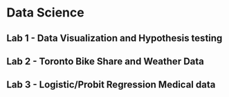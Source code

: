 # Data Science

## Lab 1 - Data Visualization and Hypothesis testing
## Lab 2 - Toronto Bike Share and Weather Data
## Lab 3 - Logistic/Probit Regression Medical data
